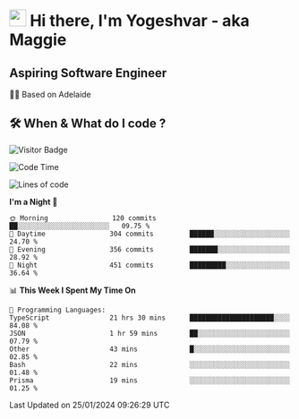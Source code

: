<h1><img src="https://emojis.slackmojis.com/emojis/images/1531849430/4246/blob-sunglasses.gif?1531849430" width="30"/> Hi there, I'm Yogeshvar - aka Maggie</h1>

## Aspiring Software Engineer
🏂🏻  Based on Adelaide 

## 🛠 When & What do I code ?  

![Visitor Badge](https://visitor-badge.feriirawann.repl.co?username=yogeshvar&repo=yogeshvar&label=Visitors&style=plastic&color=%23457BFF&contentType=svg)

<!--START_SECTION:waka-->
![Code Time](http://img.shields.io/badge/Code%20Time-2%2C635%20hrs%2040%20mins-blue)

![Lines of code](https://img.shields.io/badge/From%20Hello%20World%20I%27ve%20Written-4.1%20million%20lines%20of%20code-blue)

**I'm a Night 🦉** 

```text
🌞 Morning                120 commits         ██░░░░░░░░░░░░░░░░░░░░░░░   09.75 % 
🌆 Daytime                304 commits         ██████░░░░░░░░░░░░░░░░░░░   24.70 % 
🌃 Evening                356 commits         ███████░░░░░░░░░░░░░░░░░░   28.92 % 
🌙 Night                  451 commits         █████████░░░░░░░░░░░░░░░░   36.64 % 
```


📊 **This Week I Spent My Time On** 

```text
💬 Programming Languages: 
TypeScript               21 hrs 30 mins      █████████████████████░░░░   84.08 % 
JSON                     1 hr 59 mins        ██░░░░░░░░░░░░░░░░░░░░░░░   07.79 % 
Other                    43 mins             █░░░░░░░░░░░░░░░░░░░░░░░░   02.85 % 
Bash                     22 mins             ░░░░░░░░░░░░░░░░░░░░░░░░░   01.48 % 
Prisma                   19 mins             ░░░░░░░░░░░░░░░░░░░░░░░░░   01.25 % 
```


 Last Updated on 25/01/2024 09:26:29 UTC
<!--END_SECTION:waka-->
